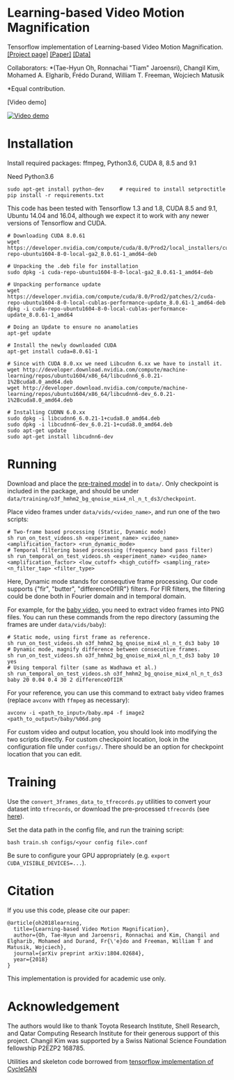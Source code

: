 # Learning-based Video Motion Magnification

Tensorflow implementation of Learning-based Video Motion Magnification. [\[Project page\]](https://people.csail.mit.edu/tiam/deepmag/) [\[Paper\]](https://arxiv.org/abs/1804.02684) [\[Data\]](https://groups.csail.mit.edu/graphics/deep_motion_mag/data/readme.txt)

Collaborators: 
\*(Tae-Hyun Oh, Ronnachai "Tiam" Jaroensri), Changil Kim, Mohamed A. Elgharib, Fr&eacute;do Durand, William T. Freeman, Wojciech Matusik

\*Equal contribution.

[Video demo]

[![Video demo](https://img.youtube.com/vi/GrMLeEcSNzY/0.jpg)](https://www.youtube.com/watch?v=GrMLeEcSNzY)

# Installation

Install required packages: ffmpeg, Python3.6, CUDA 8, 8.5 and 9.1

Need Python3.6
```shell
sudo apt-get install python-dev 	# required to install setproctitle
pip install -r requirements.txt
```

This code has been tested with Tensorflow 1.3 and 1.8, CUDA 8.5 and 9.1, Ubuntu 14.04 and 16.04, although we expect it to work with any newer versions of Tensorflow and CUDA.

```shell
# Downloading CUDA 8.0.61
wget https://developer.nvidia.com/compute/cuda/8.0/Prod2/local_installers/cuda-repo-ubuntu1604-8-0-local-ga2_8.0.61-1_amd64-deb

# Unpacking the .deb file for installation
sudo dpkg -i cuda-repo-ubuntu1604-8-0-local-ga2_8.0.61-1_amd64-deb

# Unpacking performance update
wget https://developer.nvidia.com/compute/cuda/8.0/Prod2/patches/2/cuda-repo-ubuntu1604-8-0-local-cublas-performance-update_8.0.61-1_amd64-deb
dpkg -i cuda-repo-ubuntu1604-8-0-local-cublas-performance-update_8.0.61-1_amd64

# Doing an Update to ensure no anamolaties
apt-get update

# Install the newly downloaded CUDA
apt-get install cuda=8.0.61-1

# Since with CUDA 8.0.xx we need Libcudnn 6.xx we have to install it.
wget http://developer.download.nvidia.com/compute/machine-learning/repos/ubuntu1604/x86_64/libcudnn6_6.0.21-1%2Bcuda8.0_amd64.deb
wget http://developer.download.nvidia.com/compute/machine-learning/repos/ubuntu1604/x86_64/libcudnn6-dev_6.0.21-1%2Bcuda8.0_amd64.deb

# Installing CUDNN 6.0.xx
sudo dpkg -i libcudnn6_6.0.21-1+cuda8.0_amd64.deb
sudo dpkg -i libcudnn6-dev_6.0.21-1+cuda8.0_amd64.deb
sudo apt-get update
sudo apt-get install libcudnn6-dev
```

# Running

Download and place the [pre-trained model](https://people.csail.mit.edu/tiam/deepmag/data.zip) in to `data/`.
Only checkpoint is included in the package, and should be under `data/training/o3f_hmhm2_bg_qnoise_mix4_nl_n_t_ds3/checkpoint`.

Place video frames under `data/vids/<video_name>`, and run one of the two scripts:

```
# Two-frame based processing (Static, Dynamic mode)
sh run_on_test_videos.sh <experiment_name> <video_name> <amplification_factor> <run_dynamic_mode>
# Temporal filtering based processing (frequency band pass filter)
sh run_temporal_on_test_videos.sh <experiment_name> <video_name> <amplification_factor> <low_cutoff> <high_cutoff> <sampling_rate> <n_filter_tap> <filter_type>
```

Here, Dynamic mode stands for consequtive frame processing.
Our code supports {"fir", "butter", "differenceOfIIR"} filters. For FIR filters, the filtering could be done both in Fourier domain and in temporal domain.

For example, for the [baby video](https://people.csail.mit.edu/mrub/evm/video/baby.mp4), you need to extract video frames into PNG files.
You can run these commands from the repo directory (assuming the frames are under `data/vids/baby`):

```
# Static mode, using first frame as reference.
sh run_on_test_videos.sh o3f_hmhm2_bg_qnoise_mix4_nl_n_t_ds3 baby 10
# Dynamic mode, magnify difference between consecutive frames.
sh run_on_test_videos.sh o3f_hmhm2_bg_qnoise_mix4_nl_n_t_ds3 baby 10 yes
# Using temporal filter (same as Wadhawa et al.)
sh run_temporal_on_test_videos.sh o3f_hmhm2_bg_qnoise_mix4_nl_n_t_ds3 baby 20 0.04 0.4 30 2 differenceOfIIR
```

For your reference, you can use this command to extract `baby` video frames (replace `avconv` with `ffmpeg` as necessary):
```
avconv -i <path_to_input>/baby.mp4 -f image2 <path_to_output>/baby/%06d.png
```

For custom video and output location, you should look into modifying the two scripts directly. For custom checkpoint location, look in the configuration file under `configs/`. There should be an option for checkpoint location that you can edit.


# Training

Use the `convert_3frames_data_to_tfrecords.py` utilities to convert your dataset into `tfrecords`, or download the pre-processed `tfrecords` (see [here](https://groups.csail.mit.edu/graphics/deep_motion_mag/data/readme.txt)).

Set the data path in the config file, and run the training script:

```
bash train.sh configs/<your config file>.conf
```

Be sure to configure your GPU appropriately (e.g. `export CUDA_VISIBLE_DEVICES=...`).

# Citation

If you use this code, please cite our paper:

```
@article{oh2018learning,
  title={Learning-based Video Motion Magnification},
  author={Oh, Tae-Hyun and Jaroensri, Ronnachai and Kim, Changil and Elgharib, Mohamed and Durand, Fr{\'e}do and Freeman, William T and Matusik, Wojciech},
  journal={arXiv preprint arXiv:1804.02684},
  year={2018}
}
```

This implementation is provided for academic use only. 

# Acknowledgement

The authors would like to thank Toyota Research Institute, Shell Research, and Qatar Computing Research Institute for their generous support of this project. Changil Kim was supported by a Swiss National Science Foundation fellowship P2EZP2 168785.

Utilities and skeleton code borrowed from [tensorflow implementation of CycleGAN](https://github.com/xhujoy/CycleGAN-tensorflow)
